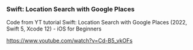 ### Swift: Location Search with Google Places

Code from YT tutorial Swift: Location Search with Google Places (2022, 
Swift 5, Xcode 12) - iOS for Beginners

https://www.youtube.com/watch?v=Cd-B5_vkOFs

